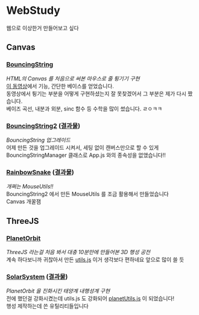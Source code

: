 # WebStudy
웹으로 이상한거 만들어보고 싶다

## Canvas
### [BouncingString](/Canvas/BouncingString)
*HTML의 Canvas 를 처음으로 써본 마우스로 줄 튕기기 구현*<br>
[이 동영상](https://www.youtube.com/watch?v=dXhAQbE8iBg)에서 기능, 간단한 베이스를 얻었습니다.<br>
동영상에서 튕기는 부분을 어떻게 구현하셨는지 잘 못찾겠어서 그 부분은 제가 다시 짰습니다.<br>
베이즈 곡선, 내분과 외분, sinc 함수 등 수학을 많이 썼습니다. ㄹㅇㅋㅋ

### [BouncingString2](/Canvas/BouncingString2) \([결과물](https://TestWeb2.holiday28784.repl.co)\)
*BouncingString 업그레이드*<br>
어제 만든 것을 업그레이드 시켜서, 세팅 없이 캔버스만으로 할 수 있게<br>
BouncingStringManager 클래스로 App.js 와의 종속성을 없앴습니다!!<br>

### [RainbowSnake](/Canvas/RainbowSnake) \([결과물](https://AwesomeCanvas.holiday28784.repl.co)\)
*개쩌는 MouseUtils!!*<br>
BouncingString2 에서 만든 MouseUtils 를 조금 활용해서 만들었습니다<br>
Canvas 개꿀잼 <br>



## ThreeJS
### [PlanetOrbit](/ThreeJS/PlanetOrbit)
*ThreeJS 라는걸 처음 봐서 대충 10분만에 만들어본 3D 행성 공전*<br>
계속 하다보니까 귀찮아서 만든 [utils.js](ThreeJS/PlanetOrbit/utils.js) 이거 생각보다 편하네요 앞으로 많이 쓸 듯

### [SolarSystem](/ThreeJS/SolarSystem) \([결과물](https://TestWeb.holiday28784.repl.co)\)
*PlanetOrbit 을 진화시킨 태양계 내행성계 구현*<br>
전에 했던걸 강화시켰는데 utils.js 도 강화되어 [planetUtils.js](/ThreeJS/SolarSystem/scripts/planetUtils.js) 이 되었습니다!<br>
행성 제작하는데 쓴 유틸리티들입니다 
